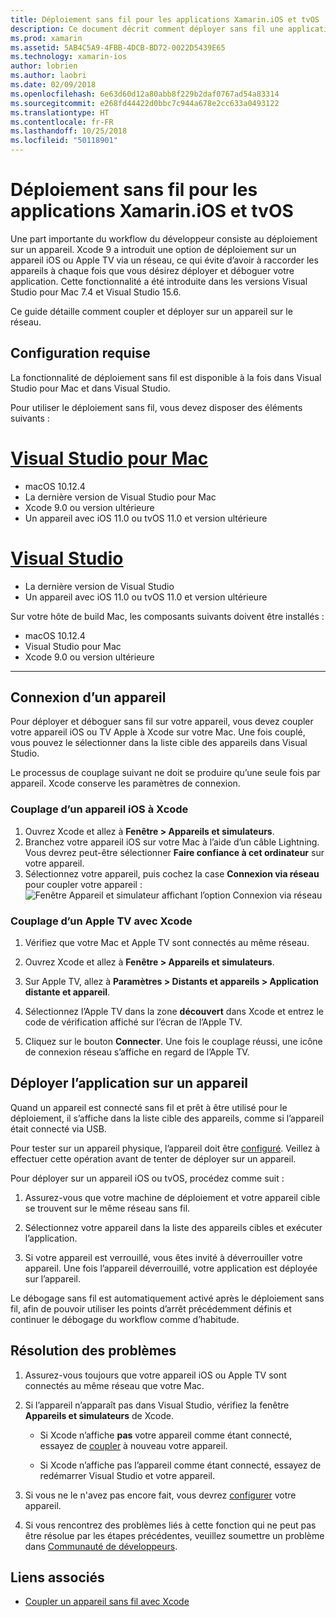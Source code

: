 ```yaml
---
title: Déploiement sans fil pour les applications Xamarin.iOS et tvOS
description: Ce document décrit comment déployer sans fil une application Xamarin.iOS sur un appareil iOS à partir de Visual Studio pour Mac ou Visual Studio 2017.
ms.prod: xamarin
ms.assetid: 5AB4C5A9-4FBB-4DCB-BD72-0022D5439E65
ms.technology: xamarin-ios
author: lobrien
ms.author: laobri
ms.date: 02/09/2018
ms.openlocfilehash: 6e63d60d12a80abb8f229b2daf0767ad54a83314
ms.sourcegitcommit: e268fd44422d0bbc7c944a678e2cc633a0493122
ms.translationtype: HT
ms.contentlocale: fr-FR
ms.lasthandoff: 10/25/2018
ms.locfileid: "50118901"
---
```

# <a name="wireless-deployment-for-xamarinios-and-tvos-apps"></a>Déploiement sans fil pour les applications Xamarin.iOS et tvOS

Une part importante du workflow du développeur consiste au déploiement sur un appareil. Xcode 9 a introduit une option de déploiement sur un appareil iOS ou Apple TV via un réseau, ce qui évite d’avoir à raccorder les appareils à chaque fois que vous désirez déployer et déboguer votre application. Cette fonctionnalité a été introduite dans les versions Visual Studio pour Mac 7.4 et Visual Studio 15.6.

Ce guide détaille comment coupler et déployer sur un appareil sur le réseau.

## <a name="requirements"></a>Configuration requise

La fonctionnalité de déploiement sans fil est disponible à la fois dans Visual Studio pour Mac et dans Visual Studio.

Pour utiliser le déploiement sans fil, vous devez disposer des éléments suivants :

# <a name="visual-studio-for-mactabmacos"></a>[Visual Studio pour Mac](#tab/macos)

- macOS 10.12.4
- La dernière version de Visual Studio pour Mac
- Xcode 9.0 ou version ultérieure
- Un appareil avec iOS 11.0 ou tvOS 11.0 et version ultérieure

# <a name="visual-studiotabwindows"></a>[Visual Studio](#tab/windows)

- La dernière version de Visual Studio
- Un appareil avec iOS 11.0 ou tvOS 11.0 et version ultérieure

Sur votre hôte de build Mac, les composants suivants doivent être installés :

- macOS 10.12.4
- Visual Studio pour Mac
- Xcode 9.0 ou version ultérieure

-----

## <a name="connecting-a-device"></a>Connexion d’un appareil

Pour déployer et déboguer sans fil sur votre appareil, vous devez coupler votre appareil iOS ou TV Apple à Xcode sur votre Mac. Une fois couplé, vous pouvez le sélectionner dans la liste cible des appareils dans Visual Studio. 

Le processus de couplage suivant ne doit se produire qu’une seule fois par appareil. Xcode conserve les paramètres de connexion.

<a name="pair" />

### <a name="pairing-an-ios-device-with-xcode"></a>Couplage d’un appareil iOS à Xcode

1. Ouvrez Xcode et allez à **Fenêtre > Appareils et simulateurs**.
2. Branchez votre appareil iOS sur votre Mac à l’aide d’un câble Lightning. Vous devrez peut-être sélectionner **Faire confiance à cet ordinateur** sur votre appareil.
3. Sélectionnez votre appareil, puis cochez la case **Connexion via réseau** pour coupler votre appareil :  ![Fenêtre Appareil et simulateur affichant l’option Connexion via réseau](wireless-deployment-images/image2.png)

### <a name="pairing-an-apple-tv-with-xcode"></a>Couplage d’un Apple TV avec Xcode

1. Vérifiez que votre Mac et Apple TV sont connectés au même réseau.

2. Ouvrez Xcode et allez à **Fenêtre > Appareils et simulateurs**.

3. Sur Apple TV, allez à **Paramètres > Distants et appareils > Application distante et appareil**.

4. Sélectionnez l’Apple TV dans la zone **découvert** dans Xcode et entrez le code de vérification affiché sur l’écran de l’Apple TV.

5. Cliquez sur le bouton **Connecter**. Une fois le couplage réussi, une icône de connexion réseau s’affiche en regard de l’Apple TV.

## <a name="deploy-to-a-device"></a>Déployer l’application sur un appareil

Quand un appareil est connecté sans fil et prêt à être utilisé pour le déploiement, il s’affiche dans la liste cible des appareils, comme si l’appareil était connecté via USB.

Pour tester sur un appareil physique, l’appareil doit être [configuré](~/ios/get-started/installation/device-provisioning/index.md). Veillez à effectuer cette opération avant de tenter de déployer sur un appareil. 

Pour déployer sur un appareil iOS ou tvOS, procédez comme suit :

1. Assurez-vous que votre machine de déploiement et votre appareil cible se trouvent sur le même réseau sans fil. 

2. Sélectionnez votre appareil dans la liste des appareils cibles et exécuter l’application.

2. Si votre appareil est verrouillé, vous êtes invité à déverrouiller votre appareil. Une fois l’appareil déverrouillé, votre application est déployée sur l’appareil.

Le débogage sans fil est automatiquement activé après le déploiement sans fil, afin de pouvoir utiliser les points d’arrêt précédemment définis et continuer le débogage du workflow comme d’habitude.

## <a name="troubleshooting"></a>Résolution des problèmes

1. Assurez-vous toujours que votre appareil iOS ou Apple TV sont connectés au même réseau que votre Mac.

2. Si l’appareil n’apparaît pas dans Visual Studio, vérifiez la fenêtre **Appareils et simulateurs** de Xcode. 

    * Si Xcode n’affiche **pas** votre appareil comme étant connecté, essayez de [coupler](#pair) à nouveau votre appareil.

    * Si Xcode n’affiche pas l’appareil comme étant connecté, essayez de redémarrer Visual Studio et votre appareil.

3. Si vous ne le n'avez pas encore fait, vous devrez [configurer](~/ios/get-started/installation/device-provisioning/index.md) votre appareil.

4. Si vous rencontrez des problèmes liés à cette fonction qui ne peut pas être résolue par les étapes précédentes, veuillez soumettre un problème dans [Communauté de développeurs](https://developercommunity.visualstudio.com/spaces/41/index.html).

## <a name="related-links"></a>Liens associés

- [Coupler un appareil sans fil avec Xcode](https://help.apple.com/xcode/mac/9.0/index.html?localePath=en.lproj#/devbc48d1bad)
